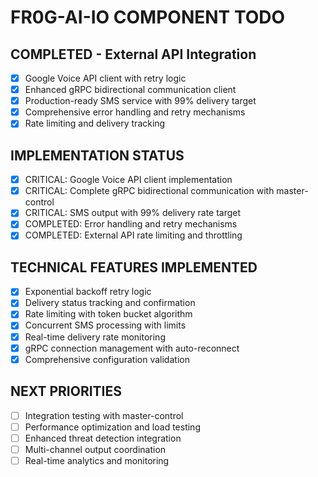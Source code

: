 # FR0G-AI-IO COMPONENT TODO

## COMPLETED - External API Integration
- [x] Google Voice API client with retry logic
- [x] Enhanced gRPC bidirectional communication client
- [x] Production-ready SMS service with 99% delivery target
- [x] Comprehensive error handling and retry mechanisms
- [x] Rate limiting and delivery tracking

## IMPLEMENTATION STATUS
- [x] CRITICAL: Google Voice API client implementation
- [x] CRITICAL: Complete gRPC bidirectional communication with master-control  
- [x] CRITICAL: SMS output with 99% delivery rate target
- [x] COMPLETED: Error handling and retry mechanisms
- [x] COMPLETED: External API rate limiting and throttling

## TECHNICAL FEATURES IMPLEMENTED
- [x] Exponential backoff retry logic
- [x] Delivery status tracking and confirmation
- [x] Rate limiting with token bucket algorithm
- [x] Concurrent SMS processing with limits
- [x] Real-time delivery rate monitoring
- [x] gRPC connection management with auto-reconnect
- [x] Comprehensive configuration validation

## NEXT PRIORITIES
- [ ] Integration testing with master-control
- [ ] Performance optimization and load testing
- [ ] Enhanced threat detection integration
- [ ] Multi-channel output coordination
- [ ] Real-time analytics and monitoring
